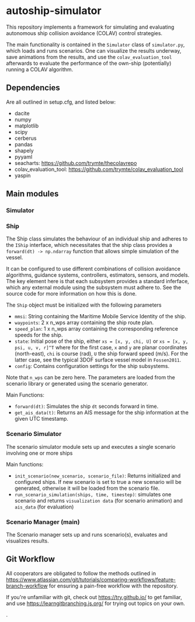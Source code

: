 # autoship-simulator
This repository implements a framework for simulating and evaluating autonomous ship collision avoidance (COLAV) control strategies.

The main functionality is contained in the `Simulator` class of `simulator.py`, which loads and runs scenarios. One can visualize the results underway, save animations from the results, and use the `colav_evaluation_tool` afterwards to evaluate the performance of the own-ship (potentially) running a COLAV algorithm.



## Dependencies
Are all outlined in setup.cfg, and listed below:

- dacite
- numpy
- matplotlib
- scipy
- cerberus
- pandas
- shapely
- pyyaml
- seacharts: https://github.com/trymte/thecolavrepo
- colav_evaluation_tool: https://github.com/trymte/colav_evaluation_tool
- yaspin

## Main modules

### Simulator

### Ship
The Ship class simulates the behaviour of an individual ship and adheres to the `IShip` interface, which necessitates that the ship class provides a `forward(dt) -> np.ndarray` function that allows simple simulation of the vessel.

It can be configured to use different combinations of collision avoidance algorithms, guidance systems, controllers, estimators, sensors, and models. The key element here is that each subsystem provides a standard inferface, which any external module using the subsystem must adhere to.  See the source code for more information on how this is done.

The `Ship` object must be initialized with the following parameters

- `mmsi`: String containing the Maritime Mobile Service Identity of the ship.
- `waypoints`: 2 x n_wps array containing the ship route plan.
- `speed_plan`: 1 x n_wps array containing the corresponding reference speeds for the ship.
- `state`: Initial pose of the ship, either `xs = [x, y, chi, U]` or `xs = [x, y, psi, u, v, r]^T` where for the first case, `x` and `y` are planar coordinates (north-east), `chi` is course (rad), `U` the ship forward speed (m/s). For the latter case, see the typical 3DOF surface vessel model in `Fossen2011`.
- `config`: Contains configuration settings for the ship subsystems.

Note that `n_wps` can be zero here. The parameters are loaded from the scenario library or generated using the scenario generator.

Main Functions: </p>

- `forward(dt)`: Simulates the ship `dt` seconds forward in time.
- `get_ais_data(t)`: Returns an AIS message for the ship information at the given UTC timestamp.

### Scenario Simulator

The scenario simulator module sets up and executes a single scenario involving one or more ships

Main functions:

- `init_scenario(new_scenario, scenario_file)`: Returns initialized and configured ships. If new scenario is set to true a new scenario will be generated, otherwise it will be loaded from the scenario file.
-  `run_scenario_simulation(ships, time, timestep)`: simulates one scenario and returns `visualization data` (for scenario animation) and  `ais_data` (for evaluation)

### Scenario Manager (main)
The Scenario manager sets up and runs scenario(s), evaluates and visualizes results.


## Git Workflow

All cooperators are obligated to follow the methods outlined in <https://www.atlassian.com/git/tutorials/comparing-workflows/feature-branch-workflow> for ensuring a pain-free workflow with the repository.

If you're unfamiliar with git, check out <https://try.github.io/> to get familiar, and use <https://learngitbranching.js.org/> for trying out topics on your own.

.
